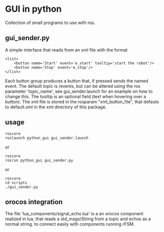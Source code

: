 GUI in python
================================

Collection of small programs to use with ros.

gui_sender.py
-------------------------
A simple interface that reads from an xml file with the format

```
<list>
    <button name='Start' event='e_start' tooltip='start the robot'/>
    <button name='Stop' event='e_stop'/>
</list>
```

Each button group produces a button that, if pressed sends the named event.
The default topic is /events, but can be altered using the ros parameter 'topic_name', see gui_sender.launch for an example on how to change this.
The tooltip is an optional field (text when hovering over a button).
The xml file is stored in the rosparam "xml_button_file", that defauts to default.xml in the xml directory of this package.

usage
-----
```
roscore
roslaunch python_gui gui_sender.launch
```
or
```
roscore
rosrun python_gui gui_sender.py
```
or
```
roscore
cd scripts
./gui_sender.py
```
orocos integration
-----
The file 'lua_components/signal_echo.lua'  is a an orocos component realized in lua, that reads a std_msgs/String from a topic and echos as a normal string.
to connect easily with components running rFSM.  
